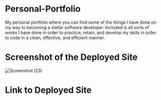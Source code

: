 # Personal-Portfolio
My personal portfolio where you can find some of the things I have done on my way to becoming a stellar software developer. Included is all sorts of works I have done in order to practice, retain, and develop my skills in order to code in a clean, effective, and efficient manner.
# Screenshot of the Deployed Site
![Screenshot (23)](https://github.com/user-attachments/assets/79cd4027-e390-4725-be47-95c9cba430c5)
# Link to Deployed Site
